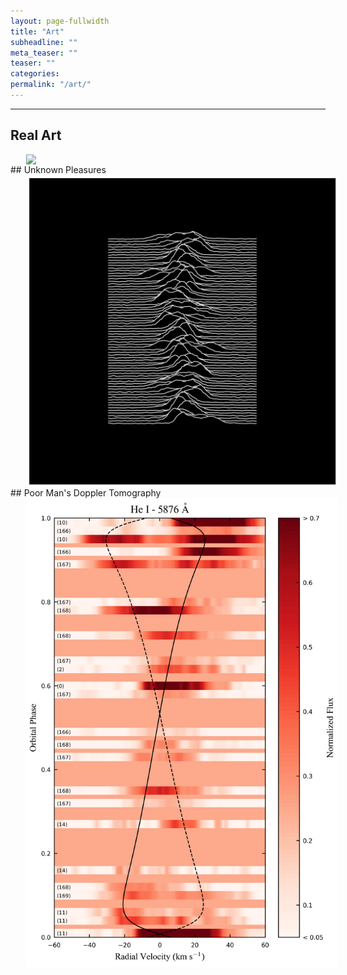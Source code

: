 ```yaml
---
layout: page-fullwidth
title: "Art"
subheadline: ""
meta_teaser: ""
teaser: ""
categories:
permalink: "/art/"
---
```

<!--more-->
<hr>

## Real Art
<img src="/local_files/binary_final_zoom1.tiff" width="500" ALIGN="left" HSPACE="25">

<hr>
## Unknown Pleasures
<img src="/local_files/TWA_JD.png" width="500" ALIGN="left" HSPACE="25">

<hr>
## Poor Man's Doppler Tomography
<img src="/local_files/TWA_HeI_2d_linear_Reds_sub.png" width="500" ALIGN="left" HSPACE="25">


